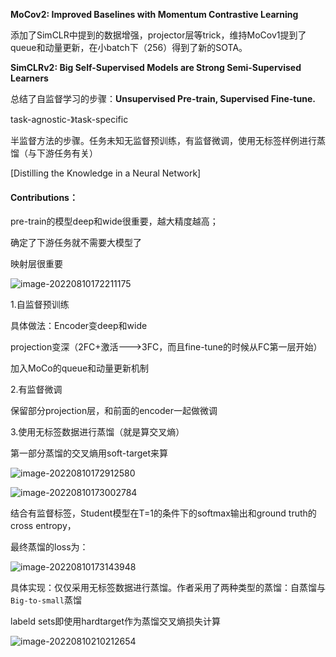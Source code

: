**MoCov2: Improved Baselines with Momentum Contrastive Learning**

添加了SimCLR中提到的数据增强，projector层等trick，维持MoCov1提到了queue和动量更新，在小batch下（256）得到了新的SOTA。



**SimCLRv2: Big Self-Supervised Models are Strong Semi-Supervised Learners**

总结了自监督学习的步骤：**Unsupervised Pre-train, Supervised Fine-tune.**

task-agnostic-》task-specific

半监督方法的步骤。任务未知无监督预训练，有监督微调，使用无标签样例进行蒸馏（与下游任务有关）

[Distilling the Knowledge in a Neural Network]

#### Contributions：

pre-train的模型deep和wide很重要，越大精度越高；

确定了下游任务就不需要大模型了

映射层很重要

![image-20220810172211175](F:\typoraimg\image-20220810172211175.png)

1.自监督预训练

具体做法：Encoder变deep和wide

projection变深（2FC+激活--->3FC，而且fine-tune的时候从FC第一层开始）

加入MoCo的queue和动量更新机制

2.有监督微调

保留部分projection层，和前面的encoder一起做微调

3.使用无标签数据进行蒸馏（就是算交叉熵）

第一部分蒸馏的交叉熵用soft-target来算

![image-20220810172912580](F:\typoraimg\image-20220810172912580.png)

![image-20220810173002784](F:\typoraimg\image-20220810173002784.png)

结合有监督标签，Student模型在T=1的条件下的softmax输出和ground truth的cross entropy，

最终蒸馏的loss为：

![image-20220810173143948](F:\typoraimg\image-20220810173143948.png)

具体实现：仅仅采用无标签数据进行蒸馏。作者采用了两种类型的蒸馏：自蒸馏与`Big-to-small`蒸馏

labeld sets即使用hardtarget作为蒸馏交叉熵损失计算

![image-20220810210212654](F:\typoraimg\image-20220810210212654.png)